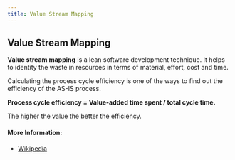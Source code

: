 ```yaml
---
title: Value Stream Mapping
---
```

## Value Stream Mapping

**Value stream mapping** is a lean software development technique. It helps to identity the waste in resources in terms of material, effort, cost and time.  

Calculating the process cycle efficiency is one of the ways to find out the efficiency of the AS-IS process.

**Process cycle efficiency = Value-added time spent / total cycle time.**   

The higher the value the better the efficiency.  

#### More Information:
* [Wikipedia](https://en.wikipedia.org/wiki/Value_stream_mapping)
